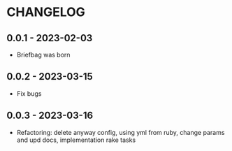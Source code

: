 # CHANGELOG

## 0.0.1 - 2023-02-03

* Briefbag was born

## 0.0.2 - 2023-03-15

* Fix bugs

## 0.0.3 - 2023-03-16

* Refactoring: delete anyway config, using yml from ruby, change params and upd docs, implementation rake tasks
